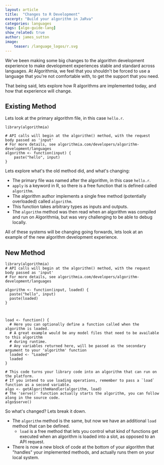 ```yaml
---
layout: article
title:  "Changes to R Development"
excerpt: "Build your algorithm in JaRva"
categories: languages
tags: [algo-guide-lang]
show_related: true
author: james_sutton
image:
    teaser: /language_logos/r.svg
---
```


We've been making some big changes to the algorithm development experience
to make development experiences stable and standard across languages. At Algorithmia, we feel that you shouldn't be forced to use a language that you're not comfortable with, to get the support that you need.

That being said, lets explore how R algorithms are implemented today, and how that experience will change.


## Existing Method

Lets look at the primary algorithm file, in this case `hello.r`.


```
library(algorithmia)

# API calls will begin at the algorithm() method, with the request body passed as 'input'
# For more details, see algorithmia.com/developers/algorithm-development/languages
algorithm <- function(input) {
    paste("hello", input)
}
```

Lets explore what's the old method did, and what's changing:

- The primary file was named after the algorithm, in this case `hello.r`.
- `apply` is a keyword in R, so there is a free function that is defined called `algorithm`.
- The algorithm author implements a single free method (potentially overloaded) called `algorithm`.
- This function takes arbitrary types as inputs and outputs.
- The `algorithm` method was then read when an algorithm was compiled and run on Algorithmia, but was very challenging to be able to debug locally.

All of these systems will be changing going forwards, lets look at an example of the new algorithm development experience.

## New Method

```
library(algorithmia)
# API calls will begin at the algorithm() method, with the request body passed as 'input'
# For more details, see algorithmia.com/developers/algorithm-development/languages

algorithm <- function(input, loaded) {
  paste("hello", input)
  paste(loaded)
}



load <- function() {
  # Here you can optionally define a function called when the algorithm is loaded.
  # A great example would be any model files that need to be available to this algorithm
  # during runtime.
  # Any variables returned here, will be passed as the secondary argument to your 'algorithm' function
  loaded <- "Loaded"
  loaded
}

# This code turns your library code into an algorithm that can run on the platform.
# If you intend to use loading operations, remember to pass a `load` function as a second variable.
algo <- getAlgorithmHandler(algorithm, load)
# The 'serve()' function actually starts the algorithm, you can follow along in the source code.
algo$serve()
```

So what's changed? Lets break it down.

- The `algorithm` method is the same, but now we have an additional `load` method that can be defined.
    - `load` is a free method that lets you control what kind of functions get executed when an algorithm is loaded into a slot, as opposed to an API request.
- There is now a new block of code at the bottom of your algorithm that "handles" your implemented methods, and actually runs them on your local system.

